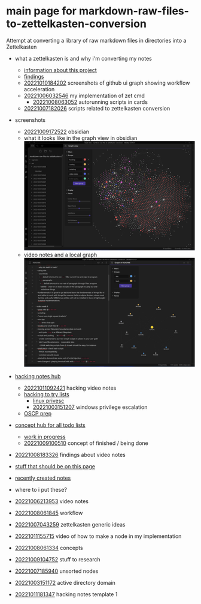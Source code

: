 # main page for markdown-raw-files-to-zettelkasten-conversion
Attempt at converting a library of raw markdown files in directories into a Zettelkasten

- what a zettelkasten is and why i'm converting my notes
  - [information about this project](/zet/20221006013612/README.md)
  - [findings](/zet/20221007043646/README.md)
  - [20221010184202](/zet/20221010184202/README.md) screenshots of github ui graph showing workflow acceleration
  - [20221006032546](/zet/20221006032546/README.md) my implementation of zet cmd
    - [20221008063052](/zet/20221008063052/README.md) autorunning scripts in cards
  - [20221007182026](/zet/20221007182026/README.md) scripts related to zettelkasten conversion
- screenshots
  - [20221009172522](/zet/20221009172522/README.md) obsidian
  - what it looks like in the graph view in obsidian
  ![screenshot of colorful spaghetti graph](zet/20221010184202/Screenshot_2022-10-10_142249.png)
  - video notes and a local graph
  ![screenshot of video notes](zet/20221009023024/screenshot_2022-10-08_213214.png)
- [hacking notes hub](/zet/20221007220451/README.md)
  - [20221011092421](/zet/20221011092421/README.md) hacking video notes
  - [hacking to try lists](/zet/20221009102436/README.md)
    - [linux privesc](zet/20221003151210/README.md)
    - [20221003151207](/zet/20221003151207/README.md) windows privilege escalation
  - [OSCP prep](/zet/20221009005402/README.md)
- [concept hub for all todo lists](/zet/20221007044552/README.md)
  - [work in progress](/zet/20221008042814/README.md)
  - [20221009100510](/zet/20221009100510/README.md) concept of finished / being done
- [20221008183326](/zet/20221008183326/README.md) findings about video notes
- [stuff that should be on this page](/zet/20221009192000/README.md)
- [recently created notes](/zet/20221012171100/README.md)

- where to i put these?
- [20221006213953](/zet/20221006213953/README.md) video notes
- [20221008061845](/zet/20221008061845/README.md) workflow
- [20221007043259](/zet/20221007043259/README.md) zettelkasten generic ideas
- [20221011155715](/zet/20221011155715/README.md) video of how to make a node in my implementation
- [20221008061334](/zet/20221008061334/README.md) concepts
- [20221009104752](/zet/20221009104752/README.md) stuff to research
- [20221007185940](/zet/20221007185940/README.md) unsorted nodes
- [20221003151172](/zet/20221003151172/README.md) active directory domain
- [20221011181347](/zet/20221011181347/README.md) hacking notes template 1
